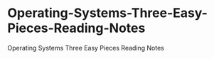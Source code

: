# Operating-Systems-Three-Easy-Pieces-Reading-Notes
Operating Systems Three Easy Pieces Reading Notes
